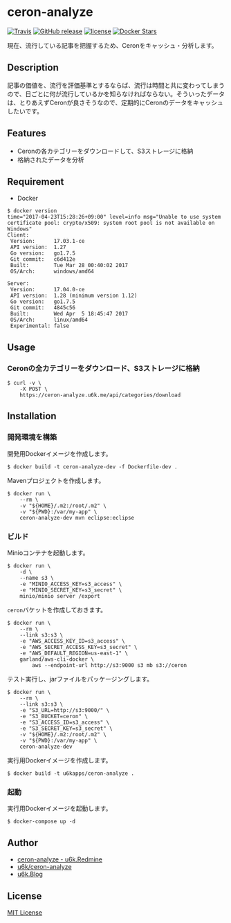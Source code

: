 # ceron-analyze

[![Travis](https://img.shields.io/travis/u6k/ceron-analyze.svg)](https://travis-ci.org/u6k/ceron-analyze)
[![GitHub release](https://img.shields.io/github/release/u6k/ceron-analyze.svg)](https://github.com/u6k/ceron-analyze/releases)
[![license](https://img.shields.io/github/license/u6k/ceron-analyze.svg)](https://github.com/u6k/ceron-analyze/blob/master/LICENSE)
[![Docker Stars](https://img.shields.io/docker/stars/u6kapps/ceron-analyze.svg)](https://hub.docker.com/r/u6kapps/ceron-analyze/)

現在、流行している記事を把握するため、Ceronをキャッシュ・分析します。

## Description

記事の価値を、流行を評価基準とするならば、流行は時間と共に変わってしまうので、日ごとに何が流行しているかを知らなければならない。そういったデータは、とりあえずCeronが良さそうなので、定期的にCeronのデータをキャッシュしたいです。

## Features

- Ceronの各カテゴリーをダウンロードして、S3ストレージに格納
- 格納されたデータを分析

## Requirement

- Docker

```
$ docker version
time="2017-04-23T15:28:26+09:00" level=info msg="Unable to use system certificate pool: crypto/x509: system root pool is not available on Windows"
Client:
 Version:      17.03.1-ce
 API version:  1.27
 Go version:   go1.7.5
 Git commit:   c6d412e
 Built:        Tue Mar 28 00:40:02 2017
 OS/Arch:      windows/amd64

Server:
 Version:      17.04.0-ce
 API version:  1.28 (minimum version 1.12)
 Go version:   go1.7.5
 Git commit:   4845c56
 Built:        Wed Apr  5 18:45:47 2017
 OS/Arch:      linux/amd64
 Experimental: false
```

## Usage

### Ceronの全カテゴリーをダウンロード、S3ストレージに格納

```
$ curl -v \
    -X POST \
    https://ceron-analyze.u6k.me/api/categories/download
```

## Installation

### 開発環境を構築

開発用Dockerイメージを作成します。

```
$ docker build -t ceron-analyze-dev -f Dockerfile-dev .
```

Mavenプロジェクトを作成します。

```
$ docker run \
    --rm \
    -v "${HOME}/.m2:/root/.m2" \
    -v "${PWD}:/var/my-app" \
    ceron-analyze-dev mvn eclipse:eclipse
```

### ビルド

Minioコンテナを起動します。

```
$ docker run \
    -d \
    --name s3 \
    -e "MINIO_ACCESS_KEY=s3_access" \
    -e "MINIO_SECRET_KEY=s3_secret" \
    minio/minio server /export
```

`ceron`バケットを作成しておきます。

```
$ docker run \
    --rm \
    --link s3:s3 \
    -e "AWS_ACCESS_KEY_ID=s3_access" \
    -e "AWS_SECRET_ACCESS_KEY=s3_secret" \
    -e "AWS_DEFAULT_REGION=us-east-1" \
    garland/aws-cli-docker \
        aws --endpoint-url http://s3:9000 s3 mb s3://ceron
```

テスト実行し、jarファイルをパッケージングします。

```
$ docker run \
    --rm \
    --link s3:s3 \
    -e "S3_URL=http://s3:9000/" \
    -e "S3_BUCKET=ceron" \
    -e "S3_ACCESS_ID=s3_access" \
    -e "S3_SECRET_KEY=s3_secret" \
    -v "${HOME}/.m2:/root/.m2" \
    -v "${PWD}:/var/my-app" \
    ceron-analyze-dev
```

実行用Dockerイメージを作成します。

```
$ docker build -t u6kapps/ceron-analyze .
```

### 起動

実行用Dockerイメージを起動します。

```
$ docker-compose up -d
```

## Author

- [ceron-analyze - u6k.Redmine](https://redmine.u6k.me/projects/ceron-analyze)
- [u6k/ceron-analyze](https://github.com/u6k/ceron-analyze)
- [u6k.Blog](https://blog.u6k.me/)

## License

[MIT License](https://github.com/u6k/ceron-analyze/blob/master/LICENSE)
